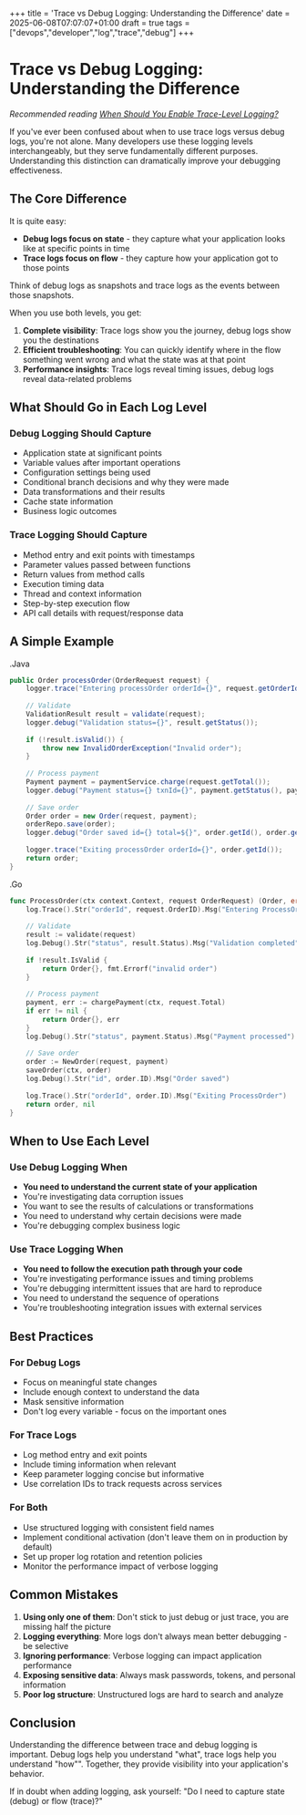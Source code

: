 +++
title = 'Trace vs Debug Logging: Understanding the Difference'
date = 2025-06-08T07:07:07+01:00
draft = true
tags = ["devops","developer","log","trace","debug"]
+++

# Trace vs Debug Logging: Understanding the Difference

*Recommended reading [When Should You Enable Trace-Level Logging?](https://last9.io/blog/trace-level-logging/)*

If you've ever been confused about when to use trace logs versus debug logs, you're not alone.
Many developers use these logging levels interchangeably, but they serve fundamentally different purposes. Understanding this distinction can dramatically improve your debugging effectiveness.

## The Core Difference

It is quite easy:

- **Debug logs focus on state** - they capture what your application looks like at specific points in time
- **Trace logs focus on flow** - they capture how your application got to those points

Think of debug logs as snapshots and trace logs as the events between those snapshots.

When you use both levels, you get:

1. **Complete visibility**: Trace logs show you the journey, debug logs show you the destinations
2. **Efficient troubleshooting**: You can quickly identify where in the flow something went wrong and what the state was at that point
3. **Performance insights**: Trace logs reveal timing issues, debug logs reveal data-related problems

## What Should Go in Each Log Level

### Debug Logging Should Capture

- Application state at significant points
- Variable values after important operations
- Configuration settings being used
- Conditional branch decisions and why they were made
- Data transformations and their results
- Cache state information
- Business logic outcomes

### Trace Logging Should Capture

- Method entry and exit points with timestamps
- Parameter values passed between functions
- Return values from method calls
- Execution timing data
- Thread and context information
- Step-by-step execution flow
- API call details with request/response data

## A Simple Example

.Java

```java
public Order processOrder(OrderRequest request) {
    logger.trace("Entering processOrder orderId={}", request.getOrderId());
    
    // Validate
    ValidationResult result = validate(request);
    logger.debug("Validation status={}", result.getStatus());
    
    if (!result.isValid()) {
        throw new InvalidOrderException("Invalid order");
    }
    
    // Process payment
    Payment payment = paymentService.charge(request.getTotal());
    logger.debug("Payment status={} txnId={}", payment.getStatus(), payment.getTxnId());
    
    // Save order
    Order order = new Order(request, payment);
    orderRepo.save(order);
    logger.debug("Order saved id={} total=${}", order.getId(), order.getTotal());
    
    logger.trace("Exiting processOrder orderId={}", order.getId());
    return order;
}
```

.Go

```go
func ProcessOrder(ctx context.Context, request OrderRequest) (Order, error) {
    log.Trace().Str("orderId", request.OrderID).Msg("Entering ProcessOrder")
    
    // Validate
    result := validate(request)
    log.Debug().Str("status", result.Status).Msg("Validation completed")
    
    if !result.IsValid {
        return Order{}, fmt.Errorf("invalid order")
    }
    
    // Process payment
    payment, err := chargePayment(ctx, request.Total)
    if err != nil {
        return Order{}, err
    }
    log.Debug().Str("status", payment.Status).Msg("Payment processed")
    
    // Save order
    order := NewOrder(request, payment)
    saveOrder(ctx, order)
    log.Debug().Str("id", order.ID).Msg("Order saved")
    
    log.Trace().Str("orderId", order.ID).Msg("Exiting ProcessOrder")
    return order, nil
}
```

## When to Use Each Level

### Use Debug Logging When

- **You need to understand the current state of your application**
- You're investigating data corruption issues
- You want to see the results of calculations or transformations
- You need to understand why certain decisions were made
- You're debugging complex business logic

### Use Trace Logging When

- **You need to follow the execution path through your code**
- You're investigating performance issues and timing problems
- You're debugging intermittent issues that are hard to reproduce
- You need to understand the sequence of operations
- You're troubleshooting integration issues with external services

## Best Practices

### For Debug Logs

- Focus on meaningful state changes
- Include enough context to understand the data
- Mask sensitive information
- Don't log every variable - focus on the important ones

### For Trace Logs

- Log method entry and exit points
- Include timing information when relevant
- Keep parameter logging concise but informative
- Use correlation IDs to track requests across services

### For Both

- Use structured logging with consistent field names
- Implement conditional activation (don't leave them on in production by default)
- Set up proper log rotation and retention policies
- Monitor the performance impact of verbose logging

## Common Mistakes

1. **Using only one of them**: Don't stick to just debug or just trace, you are missing half the picture
2. **Logging everything**: More logs don't always mean better debugging - be selective
3. **Ignoring performance**: Verbose logging can impact application performance
4. **Exposing sensitive data**: Always mask passwords, tokens, and personal information
5. **Poor log structure**: Unstructured logs are hard to search and analyze

## Conclusion

Understanding the difference between trace and debug logging is important. Debug logs help you understand "what", trace logs help you understand "how"". Together, they provide visibility into your application's behavior.

If in doubt when adding logging, ask yourself: "Do I need to capture state (debug) or flow (trace)?"
